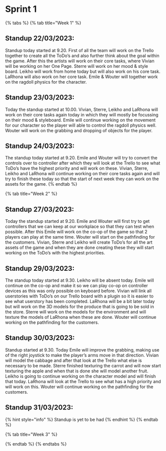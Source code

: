 # Sprint 1



{% tabs %}
{% tab title="Week 1" %}
## Standup 22/03/2023:

Standup today started at 9.20. First of all the team will work on the Trello together to create all the ToDo’s and also further think about the goal within the game. After this the artists will work on their core tasks, where Vivian will be working on her One Page. Sterre will work on her mood & style board. Leikho will work from home today but will also work on his core task. LaRhona will also work on her core task. Emile & Wouter will together work on the ragdoll physics for the character.

## Standup 23/03/2023:

Today the standup started at 10.00. Vivian, Sterre, Leikho and LaRhona will work on their core tasks again today in which they will mostly be focussing on their mood & styleboard. Emile will continue working on the movement for our character so the player will able to control the ragdoll physics well. Wouter will work on the grabbing and dropping of objects for the player.

## Standup 24/03/2023:

The standup today started at 9.20. Emile and Wouter will try to convert the controls over to controller after which they will look at the Trello to see what ToDo’s have the highest priority and will work on these. Vivian, Sterre, Leikho and LaRhona will continue working on their core tasks again and will try to finish these today so that the start of next week they can work on the assets for the game.
{% endtab %}

{% tab title="Week 2" %}
## Standup 27/03/2023:

Today the standup started at 9.20. Emile and Wouter will first try to get controllers that we can keep at our workplace so that they can test when possible. After this Emile will work on the co-op of the game so that 2 players can play at the same time. Wouter will start on the pathfinding for the customers. Vivian, Sterre and Leikho will create ToDo’s for all the art assets of the game and when they are done creating these they will start working on the ToDo’s with the highest priorities.

## Standup 29/03/2023:

The standup today started at 9.30. Leikho will be absent today. Emile will continue on the co-op and make it so we can play co-op on controller devices as this was only possible on keyboard before. Vivian will link all userstories with ToDo’s on our Trello board with a plugin so it is easier to see what userstory has been completed. LaRhona will be a bit later today but will work on the 3D models for the produce that is going to be sold in the store. Sterre will work on the models for the environment and will texture the models of LaRhona when these are done. Wouter will continue working on the pathfinding for the customers.

## Standup 30/03/2023:

Standup started at 9.30. Today Emile will improve the grabbing, making use of the right joystick to make the player’s arms move in that direction. Vivian will model the cabbage and after that look at the Trello what else is necessary to be made. Sterre finished texturing the carrot and will now start texturing the apple and when that is done she will model another fruit. Leikho is going to continue working on the character model and will finish that today. LaRhona will look at the Trello to see what has a high priority and will work on this. Wouter will continue working on the pathfinding for the customers.

## Standup 31/03/2023:

{% hint style="info" %}
Standup is yet to be had
{% endhint %}
{% endtab %}

{% tab title="Week 3" %}

{% endtab %}
{% endtabs %}
